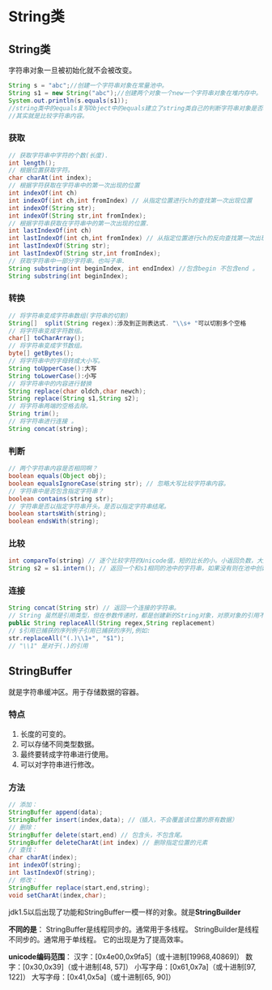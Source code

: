 # String类

## String类

字符串对象一旦被初始化就不会被改变。

```java
String s = "abc";//创建一个字符串对象在常量池中。
String s1 = new String("abc");//创建两个对象一个new一个字符串对象在堆内存中。
System.out.println(s.equals(s1));
//string类中的equals复写Object中的equals建立了string类自己的判断字符串对象是否相同的依据。
//其实就是比较字符串内容。
```



### 获取

```java
// 获取字符串中字符的个数(长度).
int length();
// 根据位置获取字符。
char charAt(int index);
// 根据字符获取在字符串中的第一次出现的位置
int indexOf(int ch)
int indexOf(int ch,int fromIndex) // 从指定位置进行ch的查找第一次出现位置
int indexOf(String str);
int indexOf(String str,int fromIndex);
// 根据字符串获取在字符串中的第一次出现的位置.
int lastIndexOf(int ch)
int lastIndexOf(int ch,int fromIndex) // 从指定位置进行ch的反向查找第一次出现位置
int lastIndexOf(String str);
int lastIndexOf(String str,int fromIndex);
// 获取字符串中一部分字符串。也叫子串.
String substring(int beginIndex, int endIndex) //包含begin 不包含end 。
String substring(int beginIndex);
```



### 转换

```java
// 将字符串变成字符串数组(字符串的切割)
String[]  split(String regex):涉及到正则表达式. "\\s+ "可以切割多个空格 
// 将字符串变成字符数组。
char[] toCharArray();
// 将字符串变成字节数组。
byte[] getBytes();
// 将字符串中的字母转成大小写。
String toUpperCase():大写
String toLowerCase():小写
// 将字符串中的内容进行替换
String replace(char oldch,char newch);
String replace(String s1,String s2);
// 将字符串两端的空格去除。
String trim();
// 将字符串进行连接 。
String concat(string);
```



### 判断

```java
// 两个字符串内容是否相同啊？
boolean equals(Object obj);
boolean equalsIgnoreCase(string str); // 忽略大写比较字符串内容。
// 字符串中是否包含指定字符串？
boolean contains(string str);
// 字符串是否以指定字符串开头。是否以指定字符串结尾。
boolean startsWith(string);
boolean endsWith(string);
```



### 比较

```java
int compareTo(string) // 逐个比较字符的Unicode值，短的比长的小。小返回负数，大返回正数，相同返回0
String s2 = s1.intern(); // 返回一个和s1相同的池中的字符串，如果没有则在池中创建并返回
```



### 连接

```java
String concat(String str) // 返回一个连接的字符串。
// String 虽然是引用类型，但在参数传递时，都是创建新的String对象，对原对象的引用不会造成改变。
public String replaceAll(String regex,String replacement) 
// $引用已捕获的序列例子引用已捕获的序列,例如:
str.replaceAll("(.)\\1+", "$1");  
// "\\1" 是对于(.)的引用
```



## StringBuffer

就是字符串缓冲区。用于存储数据的容器。

### 特点

1. 长度的可变的。
2. 可以存储不同类型数据。
3. 最终要转成字符串进行使用。
4. 可以对字符串进行修改。

### 方法

```java
// 添加：
StringBuffer append(data);
StringBuffer insert(index,data); //（插入，不会覆盖该位置的原有数据）
// 删除：
StringBuffer delete(start,end) // 包含头，不包含尾。
StringBuffer deleteCharAt(int index) // 删除指定位置的元素
// 查找：
char charAt(index);
int indexOf(string);
int lastIndexOf(string);
// 修改：
StringBuffer replace(start,end,string);
void setCharAt(index,char);
```

jdk1.5以后出现了功能和StringBuffer一模一样的对象。就是**StringBuilder**

**不同的是**：
StringBuffer是线程同步的。通常用于多线程。
StringBuilder是线程不同步的。通常用于单线程。 它的出现是为了提高效率。

**unicode编码范围**：
汉字：[0x4e00,0x9fa5]（或十进制[19968,40869]）
数字：[0x30,0x39]（或十进制[48, 57]）
小写字母：[0x61,0x7a]（或十进制[97, 122]）
大写字母：[0x41,0x5a]（或十进制[65, 90]）